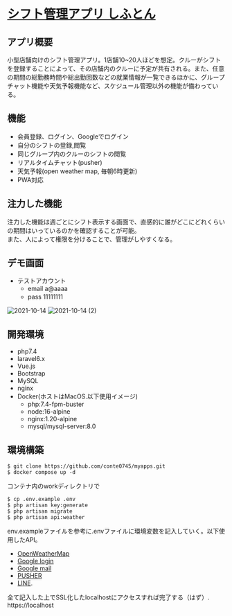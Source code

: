 # [シフト管理アプリ しふとん](https://nameless-woodland-04388.herokuapp.com/top)

## アプリ概要 
小型店舗向けのシフト管理アプリ。1店舗10~20人ほどを想定。クルーがシフトを登録することによって、その店舗内のクルーに予定が共有される。また、任意の期間の総勤務時間や総出勤回数などの就業情報が一覧できるほかに、グループチャット機能や天気予報機能など、スケジュール管理以外の機能が備わっている。

## 機能
- 会員登録、ログイン、Googleでログイン
- 自分のシフトの登録,閲覧
- 同じグループ内のクルーのシフトの閲覧
- リアルタイムチャット(pusher)
- 天気予報(open weather map, 毎朝6時更新)
- PWA対応

## 注力した機能
注力した機能は週ごとにシフト表示する画面で、直感的に誰がどこにどれくらいの期間はいっているのかを確認することが可能。  
また、人によって権限を分けることで、管理がしやすくなる。

## デモ画面

- テストアカウント
  - email a@aaaa
  - pass 11111111　

![2021-10-14](https://user-images.githubusercontent.com/77208348/137289189-441327e6-b521-4fdc-b345-7853f7b52688.png)
![2021-10-14 (2)](https://user-images.githubusercontent.com/77208348/137289183-7fac5881-4a23-440c-87b5-340986f47edd.png)

## 開発環境
- php7.4
- laravel6.x
- Vue.js
- Bootstrap
- MySQL
- nginx
- Docker(ホストはMacOS.以下使用イメージ)
  - php:7.4-fpm-buster
  - node:16-alpine
  - nginx:1.20-alpine
  - mysql/mysql-server:8.0

## 環境構築
```
$ git clone https://github.com/conte0745/myapps.git
$ docker compose up -d
```
コンテナ内のworkディレクトリで
```
$ cp .env.example .env
$ php artisan key:generate
$ php artisan migrate
$ php artisan api:weather 
```
env.exampleファイルを参考に.envファイルに環境変数を記入していく。以下使用したAPI。  
- [OpenWeatherMap](https://openweathermap.org/forecast5)
- [Google login](https://developers.google.com/identity/sign-in/web/sign-in?authuser=1)
- [Google mail](https://support.google.com/mail/answer/7126229?hl=ja)
- [PUSHER](https://pusher.com)
- [LINE](https://notify-bot.line.me/). 

全て記入した上でSSL化したlocalhostにアクセスすれば完了する（はず）.   
https://localhost
